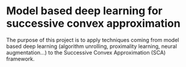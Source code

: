 # Model based deep learning for successive convex approximation 

The purpose of this project is to apply techniques coming from model based deep learning (algorithm unrolling, proximality learning, neural augmentation...) to the Successive Convex Approximation (SCA) framework. 
